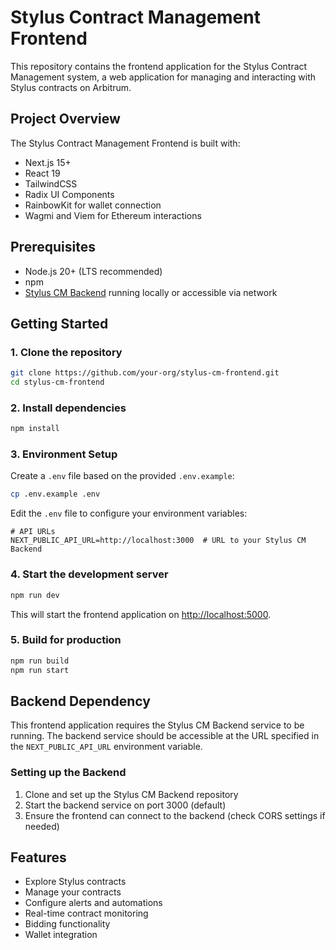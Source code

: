 # Stylus Contract Management Frontend

This repository contains the frontend application for the Stylus Contract Management system, a web application for managing and interacting with Stylus contracts on Arbitrum.

## Project Overview

The Stylus Contract Management Frontend is built with:

- Next.js 15+
- React 19
- TailwindCSS
- Radix UI Components
- RainbowKit for wallet connection
- Wagmi and Viem for Ethereum interactions

## Prerequisites

- Node.js 20+ (LTS recommended)
- npm
- [Stylus CM Backend](https://github.com/your-org/stylus-cm-backend) running locally or accessible via network

## Getting Started

### 1. Clone the repository

```bash
git clone https://github.com/your-org/stylus-cm-frontend.git
cd stylus-cm-frontend
```

### 2. Install dependencies

```bash
npm install
```

### 3. Environment Setup

Create a `.env` file based on the provided `.env.example`:

```bash
cp .env.example .env
```

Edit the `.env` file to configure your environment variables:

```
# API URLs
NEXT_PUBLIC_API_URL=http://localhost:3000  # URL to your Stylus CM Backend
```

### 4. Start the development server

```bash
npm run dev
```

This will start the frontend application on [http://localhost:5000](http://localhost:5000).

### 5. Build for production

```bash
npm run build
npm run start
```

## Backend Dependency

This frontend application requires the Stylus CM Backend service to be running. The backend service should be accessible at the URL specified in the `NEXT_PUBLIC_API_URL` environment variable.

### Setting up the Backend

1. Clone and set up the Stylus CM Backend repository
2. Start the backend service on port 3000 (default)
3. Ensure the frontend can connect to the backend (check CORS settings if needed)

## Features

- Explore Stylus contracts
- Manage your contracts
- Configure alerts and automations
- Real-time contract monitoring
- Bidding functionality
- Wallet integration
